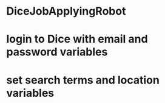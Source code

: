 # DiceJobApplyingRobot
# login to Dice with email and password variables
# set search terms and location variables
